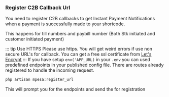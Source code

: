 ### Register C2B Callback Url

You need to register C2B callbacks to get Instant Payment Notifications when a payment is successfully made to your shortcode.

This happens for till numbers and paybill number (Both Stk initiated and customer initiated payment)

::: tip Use HTTPS
Please use https. You will get weird errors if use non secure URL's for callback.
You can get a free ssl certificate from [Let's Encrypt](https://letsencrypt.org/)
:::
If you have setup `env('APP_URL)` in your ``.env`` you can used predefined endpoints in your published config file.
There are routes already registered to handle the incoming request.
```bash
php artisan mpesa:register_url
```
This will prompt you for the endpoints and send the for registration
